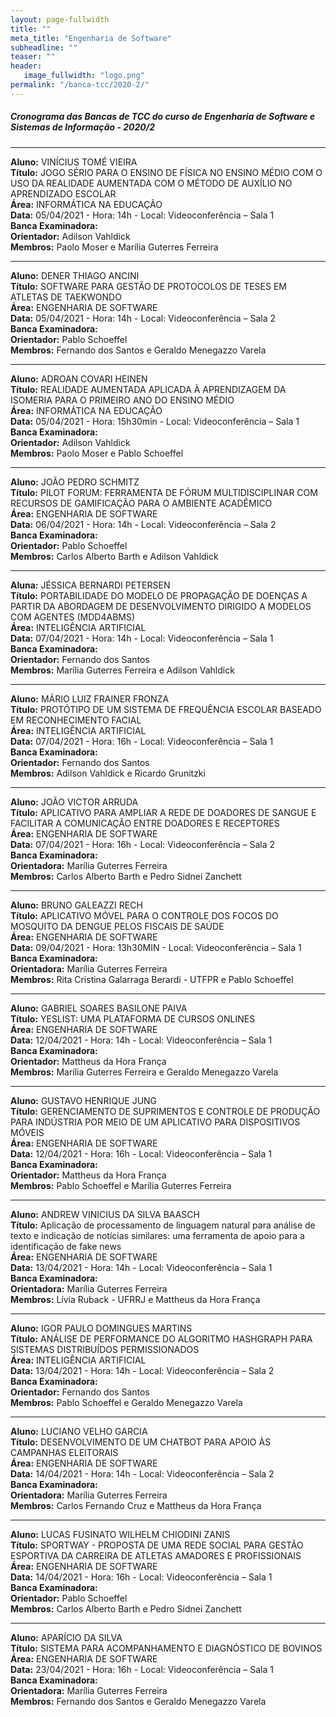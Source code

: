 ```yaml
---
layout: page-fullwidth
title: ""
meta_title: "Engenharia de Software"
subheadline: ""
teaser: ""
header:
   image_fullwidth: "logo.png"
permalink: "/banca-tcc/2020-2/"
---
```


##### **Cronograma das Bancas de TCC do curso de Engenharia de Software e Sistemas de Informação - 2020/2**

<hr>

**Aluno:** VINÍCIUS TOMÉ VIEIRA
<br>
**Título:** JOGO SÉRIO PARA O ENSINO DE FÍSICA NO ENSINO MÉDIO COM O USO DA  REALIDADE AUMENTADA COM O MÉTODO DE AUXÍLIO NO APRENDIZADO ESCOLAR
<br>
**Área:** INFORMÁTICA NA EDUCAÇÃO
<br>
**Data:** 05/04/2021  -  Hora: 14h  - Local: Videoconferência – Sala 1
<br>
**Banca Examinadora:**
<br>
**Orientador:** Adilson Vahldick
<br>
**Membros:** Paolo Moser e Marília Guterres Ferreira

<hr>

**Aluno:** DENER THIAGO ANCINI
<br>
**Título:** SOFTWARE PARA GESTÃO DE PROTOCOLOS DE TESES EM ATLETAS DE TAEKWONDO
<br>
**Área:** ENGENHARIA DE SOFTWARE
<br>
**Data:** 05/04/2021  -  Hora: 14h  - Local: Videoconferência – Sala 2
<br>
**Banca Examinadora:**
<br>
**Orientador:** Pablo Schoeffel
<br>
**Membros:** Fernando dos Santos e Geraldo Menegazzo Varela

<hr>

**Aluno:** ADROAN COVARI HEINEN
<br>
**Título:** REALIDADE AUMENTADA APLICADA À APRENDIZAGEM DA ISOMERIA PARA  O PRIMEIRO ANO DO ENSINO MÉDIO
<br>
**Área:** INFORMÁTICA NA EDUCAÇÃO
<br>
**Data:** 05/04/2021  -  Hora: 15h30min  - Local: Videoconferência – Sala 1
<br>
**Banca Examinadora:**
<br>
**Orientador:** Adilson Vahldick
<br>
**Membros:** Paolo Moser e Pablo Schoeffel

<hr>

**Aluno:** JOÃO PEDRO SCHMITZ
<br>
**Título:** PILOT FORUM: FERRAMENTA DE FÓRUM MULTIDISCIPLINAR  COM RECURSOS DE GAMIFICAÇÃO PARA O AMBIENTE ACADÊMICO
<br>
**Área:** ENGENHARIA DE SOFTWARE
<br>
**Data:** 06/04/2021  -  Hora: 14h  - Local: Videoconferência – Sala 2
<br>
**Banca Examinadora:**
<br>
**Orientador:** Pablo Schoeffel
<br>
**Membros:** Carlos Alberto Barth e Adilson Vahldick    

<hr>

**Aluna:** JÉSSICA BERNARDI PETERSEN
<br>
**Título:** PORTABILIDADE DO MODELO DE PROPAGAÇÃO DE DOENÇAS A PARTIR DA  ABORDAGEM DE DESENVOLVIMENTO DIRIGIDO A MODELOS COM AGENTES (MDD4ABMS)
<br>
**Área:** INTELIGÊNCIA ARTIFICIAL
<br>
**Data:** 07/04/2021  -  Hora: 14h  - Local: Videoconferência – Sala 1
<br>
**Banca Examinadora:**
<br>
**Orientador:** Fernando dos Santos
<br>
**Membros:** Marília Guterres Ferreira e Adilson Vahldick   

<hr>

**Aluno:** MÁRIO LUIZ FRAINER FRONZA
<br>
**Título:** PROTÓTIPO DE UM SISTEMA DE FREQUÊNCIA ESCOLAR BASEADO EM RECONHECIMENTO FACIAL
<br>
**Área:** INTELIGÊNCIA ARTIFICIAL
<br>
**Data:** 07/04/2021  -  Hora: 16h  - Local: Videoconferência – Sala 1
<br>
**Banca Examinadora:**
<br>
**Orientador:** Fernando dos Santos
<br>
**Membros:** Adilson Vahldick e Ricardo Grunitzki     

<hr>

**Aluno:** JOÃO VICTOR ARRUDA
<br>
**Título:** APLICATIVO PARA AMPLIAR A REDE DE DOADORES DE SANGUE E FACILITAR A COMUNICAÇÃO ENTRE DOADORES E RECEPTORES
<br>
**Área:** ENGENHARIA DE SOFTWARE
<br>
**Data:** 07/04/2021  -  Hora: 16h  - Local: Videoconferência – Sala 2
<br>
**Banca Examinadora:**
<br>
**Orientadora:** Marília Guterres Ferreira
<br>
**Membros:** Carlos Alberto Barth e Pedro Sidnei Zanchett   

<hr>


**Aluno:** BRUNO GALEAZZI RECH
<br>
**Título:** APLICATIVO MÓVEL PARA O CONTROLE DOS FOCOS DO MOSQUITO DA DENGUE PELOS FISCAIS DE SAÚDE
<br>
**Área:** ENGENHARIA DE SOFTWARE
<br>
**Data:** 09/04/2021  -  Hora: 13h30MIN  - Local: Videoconferência – Sala 1
<br>
**Banca Examinadora:**
<br>
**Orientadora:** Marília Guterres Ferreira
<br>
**Membros:** Rita Cristina Galarraga Berardi - UTFPR e Pablo Schoeffel

<hr>

**Aluno:** GABRIEL SOARES BASILONE PAIVA
<br>
**Título:** YESLIST: UMA PLATAFORMA DE CURSOS ONLINES
<br>
**Área:** ENGENHARIA DE SOFTWARE
<br>
**Data:** 12/04/2021  -  Hora: 14h  - Local: Videoconferência – Sala 1
<br>
**Banca Examinadora:**
<br>
**Orientador:** Mattheus da Hora França
<br>
**Membros:** Marília Guterres Ferreira e Geraldo Menegazzo Varela   

<hr>

**Aluno:** GUSTAVO HENRIQUE JUNG
<br>
**Título:** GERENCIAMENTO DE SUPRIMENTOS E CONTROLE DE PRODUÇÃO PARA INDÚSTRIA POR MEIO DE UM APLICATIVO PARA DISPOSITIVOS MÓVEIS
<br>
**Área:** ENGENHARIA DE SOFTWARE
<br>
**Data:** 12/04/2021  -  Hora: 16h  - Local: Videoconferência – Sala 1
<br>
**Banca Examinadora:**
<br>
**Orientador:** Mattheus da Hora França
<br>
**Membros:** Pablo Schoeffel e Marília Guterres Ferreira 

<hr>

**Aluno:** ANDREW VINICIUS DA SILVA BAASCH
<br>
**Título:** Aplicação de processamento de linguagem natural para análise de texto e indicação de notícias similares: uma ferramenta de apoio para a identificação de fake news
<br>
**Área:** ENGENHARIA DE SOFTWARE
<br>
**Data:** 13/04/2021  -  Hora: 14h  - Local: Videoconferência – Sala 1
<br>
**Banca Examinadora:**
<br>
**Orientadora:** Marília Guterres Ferreira
<br>
**Membros:** Lívia Ruback - UFRRJ e Mattheus da Hora França    

<hr>

**Aluno:** IGOR PAULO DOMINGUES MARTINS
<br>
**Título:** ANÁLISE DE PERFORMANCE DO ALGORITMO HASHGRAPH PARA SISTEMAS DISTRIBUÍDOS PERMISSIONADOS
<br>
**Área:** INTELIGÊNCIA ARTIFICIAL
<br>
**Data:** 13/04/2021  -  Hora: 14h  - Local: Videoconferência – Sala 2
<br>
**Banca Examinadora:**
<br>
**Orientador:** Fernando dos Santos
<br>
**Membros:** Pablo Schoeffel e Geraldo Menegazzo Varela

<hr>

**Aluno:** LUCIANO VELHO GARCIA
<br>
**Título:** DESENVOLVIMENTO DE UM CHATBOT PARA APOIO ÀS CAMPANHAS ELEITORAIS
<br>
**Área:** ENGENHARIA DE SOFTWARE
<br>
**Data:** 14/04/2021  -  Hora: 14h - Local: Videoconferência – Sala 2
<br>
**Banca Examinadora:**
<br>
**Orientadora:** Marília Guterres Ferreira
<br>
**Membros:** Carlos Fernando Cruz e Mattheus da Hora França 

<hr>

**Aluno:** LUCAS FUSINATO WILHELM CHIODINI ZANIS
<br>
**Título:**  SPORTWAY - PROPOSTA DE UMA REDE SOCIAL PARA GESTÃO ESPORTIVA DA CARREIRA DE ATLETAS AMADORES E PROFISSIONAIS
<br>
**Área:** ENGENHARIA DE SOFTWARE
<br>
**Data:** 14/04/2021  -  Hora: 16h  - Local: Videoconferência – Sala 1
<br>
**Banca Examinadora:**
<br>
**Orientador:** Pablo Schoeffel
<br>
**Membros:** Carlos Alberto Barth e Pedro Sidnei Zanchett

<hr>

**Aluno:** APARÍCIO DA SILVA
<br>
**Título:** SISTEMA PARA ACOMPANHAMENTO E DIAGNÓSTICO DE BOVINOS
<br>
**Área:** ENGENHARIA DE SOFTWARE
<br>
**Data:** 23/04/2021  -  Hora: 16h  - Local: Videoconferência – Sala 1
<br>
**Banca Examinadora:**
<br>
**Orientadora:** Marília Guterres Ferreira
<br>
**Membros:** Fernando dos Santos e Geraldo Menegazzo Varela          